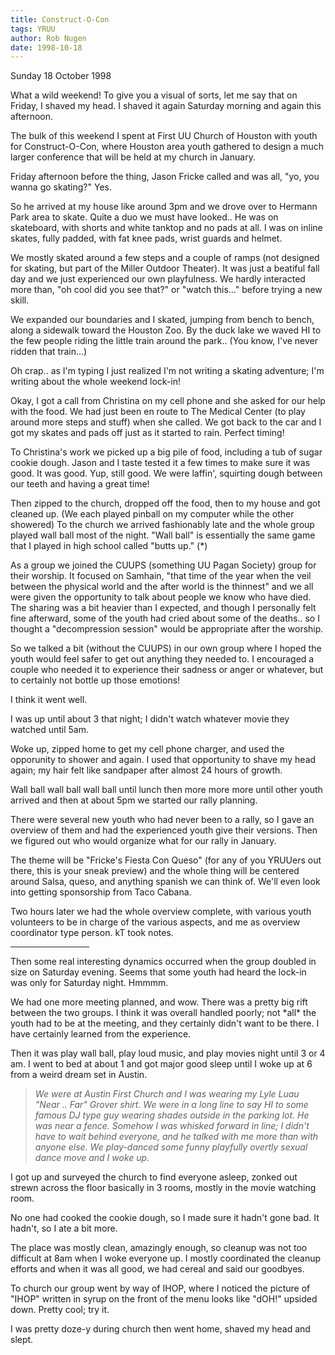 ```yaml
---
title: Construct-O-Con
tags: YRUU
author: Rob Nugen
date: 1998-10-18
---
```


<title>Construct-O-Con</title>

<p class=date>Sunday 18 October 1998</p>

<p>What a wild weekend! To give you a visual of sorts, let me say that on Friday, I shaved my head. I shaved it again Saturday morning and again this afternoon.

<p>The bulk of this weekend I spent at First UU Church of Houston with youth for Construct-O-Con, where Houston area youth gathered to design a much larger conference that will be held at my church in January.

<p>Friday afternoon before the thing, Jason Fricke called and was all, "yo, you wanna go skating?"  Yes.

<p>So he arrived at my house like around 3pm and we drove over to Hermann Park area to skate. Quite a duo we must have looked..  He was on skateboard, with shorts and white tanktop and no pads at all. I was on inline skates, fully padded, with fat knee pads, wrist guards and helmet.

<p>We mostly skated around a few steps and a couple of ramps (not designed for skating, but part of the Miller Outdoor Theater). It was just a beatiful fall day and we just experienced our own playfulness. We hardly interacted more than, "oh cool did you see that?" or "watch this..." before trying a new skill.

<p>We expanded our boundaries and I skated, jumping from bench to bench, along a sidewalk toward the Houston Zoo. By the duck lake we waved HI to the few people riding the little train around the park..  (You know, I've never ridden that train...)

<p>Oh crap.. as I'm typing I just realized I'm not writing a skating adventure; I'm writing about the whole weekend lock-in!

<p>Okay, I got a call from Christina on my cell phone and she asked for our help with the food. We had just been en route to The Medical Center (to play around more steps and stuff) when she called.  We got back to the car and I got my skates and pads off just as it started to rain.  Perfect timing!

<p>To Christina's work we picked up a big pile of food, including a tub of sugar cookie dough. Jason and I taste tested it a few times to make sure it was good.  It was good.  Yup, still good.  We were laffin', squirting dough between our teeth and having a great time!

<a name="buttsup">
<p>Then zipped to the church, dropped off the food, then to my house and got cleaned up. (We each played pinball on my computer while the other showered) To the church we arrived fashionably late and the whole group played wall ball most of the night.
"Wall ball" is essentially the same game that I played in high school called "butts up."  (*)

<p>As a group we joined the CUUPS (something UU Pagan Society) group for their worship. It focused on Samhain, "that time of the year when the veil between the physical world and the after world is the thinnest" and we all were given the opportunity to talk about people we know who have died. The sharing was a bit heavier than I expected, and though I personally felt fine afterward, some of the youth had cried about some of the deaths.. so I thought a "decompression session" would be appropriate after the worship.

<p>So we talked a bit (without the CUUPS) in our own group where I hoped the youth would feel safer to get out anything they needed to. I encouraged a couple who needed it to experience their sadness or anger or whatever, but to certainly not bottle up those emotions!

<p>I think it went well.

<p>I was up until about 3 that night; I didn't watch whatever movie they watched until 5am.

<p>Woke up, zipped home to get my cell phone charger, and used the opporunity to shower and again. I used that opportunity to shave my head again; my hair felt like sandpaper after almost 24 hours of growth.

<p>Wall ball wall ball wall ball until lunch then more more more until other youth arrived and then at about 5pm we started our rally planning.

<p>There were several new youth who had never been to a rally, so I gave an overview of them and had the experienced youth give their versions.  Then we figured out who would organize what for our rally in January.

<p>The theme will be "Fricke's Fiesta Con Queso" (for any of you YRUUers out there, this is your sneak preview) and the whole thing will be centered around Salsa, queso, and anything spanish we can think of.  We'll even look into getting sponsorship from Taco Cabana.

<p>Two hours later we had the whole overview complete, with various youth volunteers to be in charge of the various aspects, and me as overview coordinator type person. kT took notes.

<p><hr align="center" width="25%">

<p>Then some real interesting dynamics occurred when the group doubled in size on Saturday evening.  Seems that some youth had heard the lock-in was only for Saturday night.  Hmmmm.

<p>We had one more meeting planned, and wow. There was a pretty big rift between the two groups. I think it was overall handled poorly; not *all* the youth had to be at the meeting, and they certainly didn't want to be there. I have certainly learned from the experience.

<p>Then it was play wall ball, play loud music, and play movies night until 3 or 4 am.  I went to bed at about 1 and got major good sleep until I woke up at 6 from a weird dream set in Austin.

<p><blockquote><em>
We were at Austin First Church and I was wearing my Lyle Luau "Near .. Far" Grover shirt. We were in a long line to say HI to some famous DJ type guy wearing shades outside in the parking lot. He was near a fence. Somehow I was whisked forward in line; I didn't have to wait behind everyone, and he talked with me more than with anyone else. We play-danced some funny playfully overtly sexual dance move and I woke up.
</em></blockquote>

<p>I got up and surveyed the church to find everyone asleep, zonked out strewn across the floor basically in 3 rooms, mostly in the movie watching room.

<p>No one had cooked the cookie dough, so I made sure it hadn't gone bad. It hadn't, so I ate a bit more.

<p>The place was mostly clean, amazingly enough, so cleanup was not too difficult at 8am when I woke everyone up. I mostly coordinated the cleanup efforts and when it was all good, we had cereal and said our goodbyes.

<p>To church our group went by way of IHOP, where I noticed the picture of "IHOP" written in syrup on the front of the menu looks like "dOH!" upsided down. Pretty cool; try it.

<p>I was pretty doze-y during church then went home, shaved my head and slept.</p>
